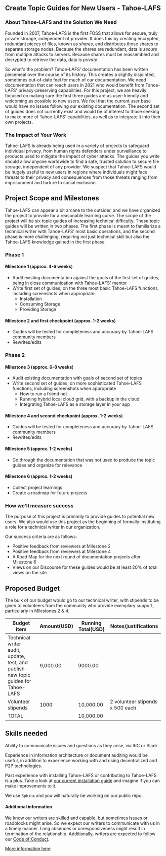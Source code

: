
## Create Topic Guides for New Users - Tahoe-LAFS

### About Tahoe-LAFS and the Solution We Need
Founded in 2007, Tahoe-LAFS is the first FOSS that allows for secure, truly
private storage, independent of provider. It does this by creating encrypted,
redundant pieces of files, known as _shares_, and distributes those shares to
separate storage nodes. 
Because the shares are redundant, data is _secure_ from multiple attacks to
servers.
Because shares must be reassembled and decrypted to retrieve the data, data is
_private_.

So what's the problem? Tahoe-LAFS' documentation has been written piecemeal over
the course of its history. This creates a slightly disjointed, sometimes out-of-date
feel for much of our documentation.
We need documentation that can reach users in 2021 who would benefit from Tahoe-LAFS'
privacy-preserving capabilities.
For this project, we are heavily focused on making sure the first three guides are as user-friendly
and welcoming as possible to new users.
We feel that the current user base would have no issues following our existing documentation.
The second set of guides does not currently exist and would be of interest to
those seeking to make more of Tahoe-LAFS' capabilities, as well as to integrate it
into their own projects.

### The Impact of Your Work
Tahoe-LAFS is already being used in a variety of projects to safeguard
individual privacy, from human rights defenders under surveillance to products
used to mitigate the impact of cyber attacks. The guides you write should allow
anyone worldwide to find a safe, trusted solution to secure file storage,
independent of any provider. We suspect that Tahoe-LAFS would be hugely useful
to new users in regions where individuals might face threats to their privacy
and consequences from those threats ranging from imprisonment and torture 
to social exclusion.

## Project Scope and Milestones
Tahoe-LAFS can appear a bit arcane to the outsider, and we have organized the
project to provide for a reasonable learning curve.
The scope of the project will be six topic guides of increasing technical difficulty.
These topic guides will be written in two phases.
The first phase is meant to familiarize a technical writer with Tahoe-LAFS' most basic operations,
and the second phase is more challenging,
requiring not just technical skill but also the Tahoe-LAFS knowledge gained in the first phase.

### Phase 1

#### Milestone 1 (approx. 4-6 weeks)

 - Audit existing documentation against the goals of the first set of
   guides, being in close communication with Tahoe-LAFS' mentor
 - Write first set of guides, on the three most basic Tahoe-LAFS
   functions, including screenshots when appropriate:
	 - Installation
	 - Consuming Storage
	 - Providing Storage

#### Milestone 2 and first checkpoint (approx. 1-2 weeks)

 - Guides will be tested for completeness and accuracy by Tahoe-LAFS
   community members
 - Rewrites/edits

### Phase 2

#### Milestone 3 (approx. 6-8 weeks)

 - Audit existing documentation with goals of second set of topics
 - Write second set of guides, on more sophisticated Tahoe-LAFS
   functions, including screenshots when appropriate
	 - How to run a friend net
	 - Running hybrid local cloud grid, with a backup in the cloud
	 - Integrating Tahoe-LAFS as a storage layer in your app

#### Milestone 4 and second checkpoint (approx. 1-2 weeks)

 - Guides will be tested for completeness and accuracy by Tahoe-LAFS
   community members
 - Rewrites/edits

#### Milestone 5 (approx. 1-2 weeks)
			
 - Go through the documentation that was not used to produce the topic
   guides and organize for relevance

#### Milestone 6 (approx. 1-2 weeks)

 - Collect project learnings
 - Create a roadmap for future projects

### How we’ll measure success
The purpose of this project is primarily to provide guides to potential new
users. We also would use this project as the beginning of formally instituting
a role for a technical writer in our organization.

Our success criteria are as follows:

 - Positive feedback from reviewers at Milestone 2
 - Positive feedback from reviewers at Milestone 4
 - A Road Map for the next round of documentation
   projects after Milestone 6
 - Views on our Discourse for these guides would be at least 20% of total views
 on the site

##  Proposed Budget
The bulk of our budget would go to our technical writer, with stipends to be given to volunteers from the community 
who provide exemplary support, particularly in Milestones 2 & 4.

Budget item | Amount(USD) | Running Total(USD) | Notes/justifications
------------|--------|---------------|---------------------
Technical writer audit, update, test, and publish new topic guides for Tahoe-LAFS | 9,000.00 | 9000.00
Volunteer stipends  | 1000 | 10,000.00 | 2 volunteer stipends x 500 each
TOTAL |  | 10,000.00 |
## Skills needed

Ability to communicate issues and questions as they arise, via IRC or Slack.

Experience in information architecture or document auditing would be useful,
in addition to experience working with and using decentralized and P2P technologies.

Past experience with installing Tahoe-LAFS or contributing to Tahoe-LAFS is a plus.
Take a look at [our current installation guide](https://tahoe-lafs.readthedocs.io/en/latest/INSTALL.html)
and imagine if you can make improvements to it.

We use `Sphinx` and you will naturally be working on our public repo.

#### Additional information

We know our writers are skilled and capable, but sometimes issues or roadblocks might arise. 
So we expect our writers to communicate with us in a timely manner.
Long absences or unresponsiveness might result in termination of the relationship. 
Additionally, writers are expected to follow our [Code of Conduct](https://github.com/tahoe-lafs/tahoe-lafs/blob/master/docs/CODE_OF_CONDUCT.md).

[More information here](https://github.com/tahoe-lafs/community/blob/main/project-notes/season-of-docs-2021/for-contributors.md)
